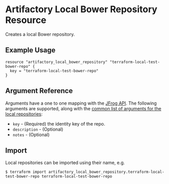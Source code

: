 # Artifactory Local Bower Repository Resource

Creates a local Bower repository.

## Example Usage

```hcl
resource "artifactory_local_bower_repository" "terraform-local-test-bower-repo" {
  key = "terraform-local-test-bower-repo"
}
```

## Argument Reference

Arguments have a one to one mapping with the [JFrog API](https://www.jfrog.com/confluence/display/RTF/Repository+Configuration+JSON).
The following arguments are supported, along with the [common list of arguments for the local repositories](local.md):

* `key` - (Required) the identity key of the repo.
* `description` - (Optional)
* `notes` - (Optional)


## Import

Local repositories can be imported using their name, e.g.
```
$ terraform import artifactory_local_bower_repository.terraform-local-test-bower-repo terraform-local-test-bower-repo
```
